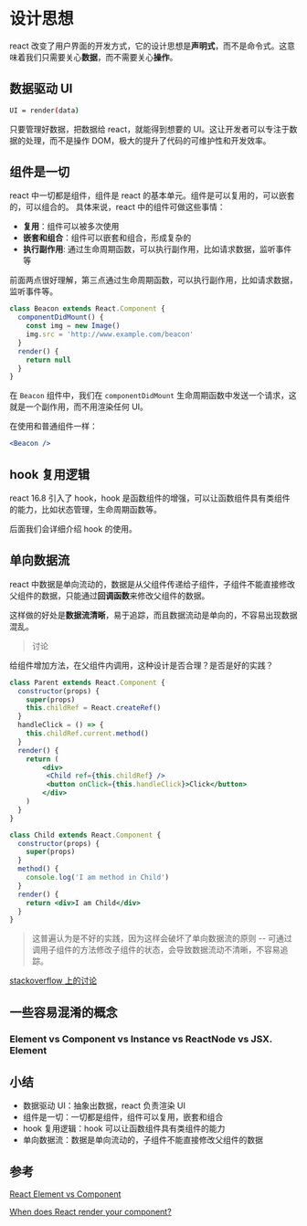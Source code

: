 # 设计思想

react 改变了用户界面的开发方式，它的设计思想是**声明式**，而不是命令式。这意味着我们只需要关心**数据**，而不需要关心**操作**。

## 数据驱动 UI

```bash
UI = render(data)
```

只要管理好数据，把数据给 react，就能得到想要的 UI。这让开发者可以专注于数据的处理，而不是操作 DOM，极大的提升了代码的可维护性和开发效率。

## 组件是一切

react 中一切都是组件，组件是 react 的基本单元。组件是可以复用的，可以嵌套的，可以组合的。
具体来说，react 中的组件可做这些事情：

* **复用**：组件可以被多次使用
* **嵌套和组合**：组件可以嵌套和组合，形成复杂的
* **执行副作用**: 通过生命周期函数，可以执行副作用，比如请求数据，监听事件等

前面两点很好理解，第三点通过生命周期函数，可以执行副作用，比如请求数据，监听事件等。

```jsx
class Beacon extends React.Component {
  componentDidMount() {
    const img = new Image()
    img.src = 'http://www.example.com/beacon'
  }
  render() {
    return null
  }
}
```

在 `Beacon` 组件中，我们在 `componentDidMount` 生命周期函数中发送一个请求，这就是一个副作用，而不用渲染任何 UI。

在使用和普通组件一样：

```jsx
<Beacon />
```

## hook 复用逻辑

react 16.8 引入了 hook，hook 是函数组件的增强，可以让函数组件具有类组件的能力，比如状态管理，生命周期函数等。

后面我们会详细介绍 hook 的使用。

## 单向数据流

react 中数据是单向流动的，数据是从父组件传递给子组件，子组件不能直接修改父组件的数据，只能通过**回调函数**来修改父组件的数据。

这样做的好处是**数据流清晰**，易于追踪，而且数据流动是单向的，不容易出现数据混乱。

> 讨论

给组件增加方法，在父组件内调用，这种设计是否合理？是否是好的实践？

```jsx
class Parent extends React.Component {
  constructor(props) {
    super(props)
    this.childRef = React.createRef()
  }
  handleClick = () => {
    this.childRef.current.method()
  }
  render() {
    return (
        <div>
         <Child ref={this.childRef} />
         <button onClick={this.handleClick}>Click</button>
        </div>
    )
  }
}

class Child extends React.Component {
  constructor(props) {
    super(props)
  }
  method() {
    console.log('I am method in Child')
  }
  render() {
    return <div>I am Child</div>
  }
}
```

> 这普遍认为是不好的实践，因为这样会破坏了单向数据流的原则 -- 可通过调用子组件的方法修改子组件的状态，会导致数据流动不清晰，不容易追踪。

[stackoverflow 上的讨论](https://stackoverflow.com/questions/37949981/call-child-method-from-parent)

## 一些容易混淆的概念

### Element vs Component vs Instance vs ReactNode  vs JSX. Element

## 小结

* 数据驱动 UI：抽象出数据，react 负责渲染 UI
* 组件是一切：一切都是组件，组件可以复用，嵌套和组合
* hook 复用逻辑：hook 可以让函数组件具有类组件的能力
* 单向数据流：数据是单向流动的，子组件不能直接修改父组件的数据

## 参考

[React Element vs Component](https://www.robinwieruch.de/react-element-component/)

[When does React render your component?](https://www.zhenghao.io/posts/react-rerender)
